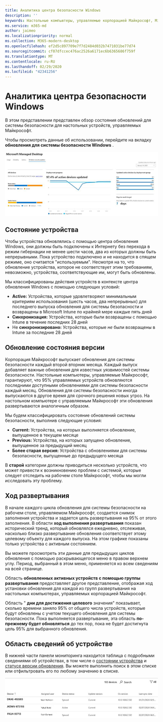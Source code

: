 ```yaml
---
title: Аналитика центра безопасности Windows
description: ''
keywords: Настольные компьютеры, управляемые корпорацией Майкрософт, Microsoft 365, служба, документация
ms.service: m365-md
author: jaimeo
ms.localizationpriority: normal
ms.collection: M365-modern-desktop
ms.openlocfilehash: ef2d5c897709e7f7d2484d032b7471031be77d74
ms.sourcegitcommit: cf07dfccec476ac2526a6171ec6b6365686f759f
ms.translationtype: MT
ms.contentlocale: ru-RU
ms.lasthandoff: 02/29/2020
ms.locfileid: "42341256"
---
```

# <a name="windows-security-update-insights"></a>Аналитика центра безопасности Windows
В этом представлении представлен обзор состояния обновлений для системы безопасности для настольных устройств, управляемых Майкрософт. 

Чтобы просмотреть данные об использовании, перейдите на вкладку <strong>обновления для системы безопасности Windows</strong> .

![Область обновления для системы безопасности Windows: линейчатые графики состояния устройства и версии обновления в левом столбце, обновление процесса развертывания с течением времени в центральном столбце и процент активных устройств по группам развертывания, а также количество дней, затраченных на доступ к развертыванию 95% целевой столбец в столбце справа.](../../media/update-insights.jpg)

## <a name="device-status"></a>Состояние устройства

Чтобы устройства обновлялись с помощью центра обновления Windows, они должны быть подключены к Интернету без перехода в режим гибернации не менее шести часов, два из которых должны быть непрерывными. Пока устройство подключено и не находится в спящем режиме, оно считается "используемым". Несмотря на то, что обновление устройства, которое не соответствует этим требованиям, невозможно, устройства, соответствующие им, могут быть обновлены. 

Мы классифицированы действия устройств в контексте центра обновления Windows с помощью следующих условий:

- <strong>Active:</strong> Устройства, которые удовлетворяют минимальным критериям использования (шесть часов, два непрерывных) для последнего выпуска обновления для системы безопасности и возвращены в Microsoft Intune по крайней мере каждые пять дней
- <strong>Синхронизация:</strong> Устройства, которые были возвращены с помощью Intune в течение последних 28 дней
- Не <strong>синхронизировано:</strong> Устройства, которые <i>не</i> были возвращены в Intune за последние 28 дней




## <a name="update-version-status"></a>Обновление состояния версии

Корпорация Майкрософт выпускает обновления для системы безопасности каждый второй вторник месяца. Каждый выпуск добавляет важные обновления для известных уязвимостей системы безопасности. Настольные компьютеры, управляемые Майкрософт, гарантируют, что 95% управляемых устройств обновляются последними доступными обновлениями для системы безопасности каждый месяц. Обновления для системы безопасности иногда выпускаются в другое время для срочного решения новых угроз. На настольном компьютере с управляемым Майкрософт эти обновления развертываются аналогичным образом.

Мы будем классифицировать состояние обновлений системы безопасности, выполнив следующие условия:

- <strong>Current:</strong> Устройства, на которых выполняется обновление, выпущенное в текущем месяце
- <strong>Previous:</strong> Устройства, на которых запущено обновление, выпущенное за предыдущий месяц
- <strong>Более старая версия:</strong> Устройства с обновлениями для системы безопасности, выпущенные до предыдущего месяца

В <strong>старой</strong> категории должны приводиться несколько устройств, что может привести к возникновению проблем с системой, которые следует отследить на рабочем столе Майкрософт, чтобы мы могли исследовать эту проблему.


## <a name="deployment-progress"></a>Ход развертывания

В начале каждого цикла обновления для системы безопасности на рабочем столе, управляемом Майкрософт, создается снимок заполнения устройства и задается цель развертывания на 95% от этого заполнения. В области <strong>ход выполнения развертывания</strong> показан исторический тренд, который обновлялся ежедневно, отслеживая, насколько близко развертывание обновления соответствует этому целевому объекту для каждого выпуска. На этом графике показаны только устройства с активным состоянием.

Вы можете просмотреть эти данные для предыдущих циклов обновления с помощью раскрывающегося меню в правом верхнем углу. Период, выбранный в этом меню, применяется ко всем сведениям на всей странице.

Область <strong>обновленных активных устройств с помощью группы развертывания</strong> предоставляет другое представление, отображая ход установки обновления для каждой из групп развертывания на настольных компьютерах, управляемых корпорацией Майкрософт.

Область " <strong>дни для достижения целевого</strong> значения" показывает, сколько времени заняло 95% от общего числа устройств, которые будут обновлены с учетом текущего обновления для системы безопасности. Пока выполняется развертывание, эта область <strong>по-прежнему будет обновляться</strong> до тех пор, пока не будет достигнута цель 95% для выбранного обновления.

## <a name="device-details-area"></a>Область сведений об устройстве

В нижней части панели мониторинга находится таблица с подробными сведениями об устройствах, в том числе о [состоянии устройства](#device-status) и [статусе версии обновления](#update-version-status). Вы можете выполнить поиск в этом списке или отфильтровать его по любому значению в списке.


![Таблица сведений об устройстве, в которой показаны столбцы для имени устройства, назначенного пользователя, состояния устройства, версии обновления, версии операционной системы и даты последней синхронизации устройства.](../../media/security-update-insights-device-table-sterile.png)
